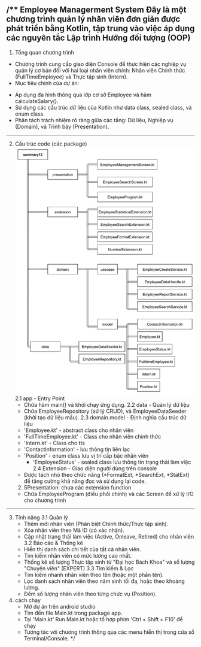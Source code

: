 /** Employee Managerment System
Đây là một chương trình quản lý nhân viên đơn giản được phát triển bằng Kotlin,
tập trung vào việc áp dụng các nguyên tắc Lập trình Hướng đối tượng (OOP)
----------------------------------------------------------------------
1. Tổng quan chương trình 
- Chương trình cung cấp giao diện Console để thực hiện các nghiệp vụ quản lý cơ bản đối với
hai loại nhân viên chính: Nhân viên Chính thức (FullTimeEmployee) và Thực tập sinh (Intern).
- Mục tiêu chính của dự án:
 + Áp dụng đa hình thông qua lớp cơ sở Employee và hàm calculateSalary().
 + Sử dụng các cấu trúc dữ liệu của Kotlin như data class, sealed class, và enum class.
 + Phân tách trách nhiệm  rõ ràng giữa các tầng:
   Dữ liệu, Nghiệp vụ (Domain), và Trình bày (Presentation).
----------------------------------------------------------------------
2. Cấu trúc code (các package)
![img.png](img.png)
   2.1 app - Entry Point
   - Chứa hàm main() và khởi chạy ứng dụng.
   2.2 data - Quản lý dữ liệu
   - Chứa EmployeeRepository (xử lý CRUD), và EmployeeDataSeeder (khởi tạo dữ liệu mẫu).
   2.3 domain.model - Định nghĩa cấu trúc dữ liệu
   - 'Employee.kt' - abstract class cho nhân viên
   - 'FullTimeEmployee.kt' - Class cho nhân viên chính thức
   - 'Intern.kt' - Class cho tts
   - 'ContactInformation' - lưu thông tin liên lạc
   - 'Position' - enum class lưu vị trí cấp bậc nhân viên
     - 'EmployeeStatus' - sealed class lưu thông tin trạng thái làm việc
   2.4 Extension - Giao diện người dùng trên console
   - Được tách nhỏ theo chức năng (*FormatExt, *SearchExt, *StatExt) 
   để tăng cường khả năng đọc và sử dụng lại code.
   2. 5Presentation: chưa các extension function
   -  Chứa EmployeeProgram (điều phối chính) và các Screen để xử lý
   I/O cho chương trình
----------------------------------------------------------------------
3. Tính năng
   3.1 Quản lý
   - Thêm mới nhân viên (Phân biệt Chính thức/Thực tập sinh).
   - Xóa nhân viên theo Mã ID (có xác nhận).
   - Cập nhật trạng thái làm việc (Active, Onleave, Retired) cho nhân viên
   3.2 Báo cáo & Thống kê
   - Hiển thị danh sách chi tiết của tất cả nhân viên.
   - Tìm kiếm nhân viên có mức lương cao nhất.
   - Thống kê số lượng Thực tập sinh từ "Đại học Bách Khoa" và số lượng "Chuyên viên" (EXPERT)
   3.3 Tìm kiếm & Lọc
   - Tìm kiếm nhanh nhân viên theo tên (hoặc một phần tên).
   - Lọc danh sách nhân viên theo năm sinh tối đa, hoặc theo khoảng lương.
   - Đếm số lượng nhân viên theo từng chức vụ (Position).
4. cách chạy
   - Mở dự án trên android studio 
   - Tìm đến file Main.kt trong package app.
   - Tại 'Main.kt' Run Main.kt hoặc tổ hợp phím 'Ctrl + Shift + F10' để chạy
   - Tương tác với chương trình thông qua các menu hiển thị trong cửa sổ Terminal/Console.
   */